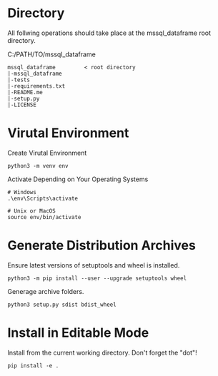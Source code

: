 # Directory
All follwing operations should take place at the mssql_dataframe root directory. 

C:/PATH/TO/mssql_dataframe
```
mssql_dataframe         < root directory
|-mssql_dataframe
|-tests
|-requirements.txt
|-README.me
|-setup.py
|-LICENSE
```

# Virutal Environment

Create Virutal Environment
```
python3 -m venv env
```

Activate Depending on Your Operating Systems
```
# Windows
.\env\Scripts\activate

# Unix or MacOS
source env/bin/activate
```

# Generate Distribution Archives

Ensure latest versions of setuptools and wheel is installed.
```
python3 -m pip install --user --upgrade setuptools wheel
```

Generage archive folders.
```
python3 setup.py sdist bdist_wheel
```

# Install in Editable Mode

Install from the current working directory. Don't forget the "dot"!

```
pip install -e .
```